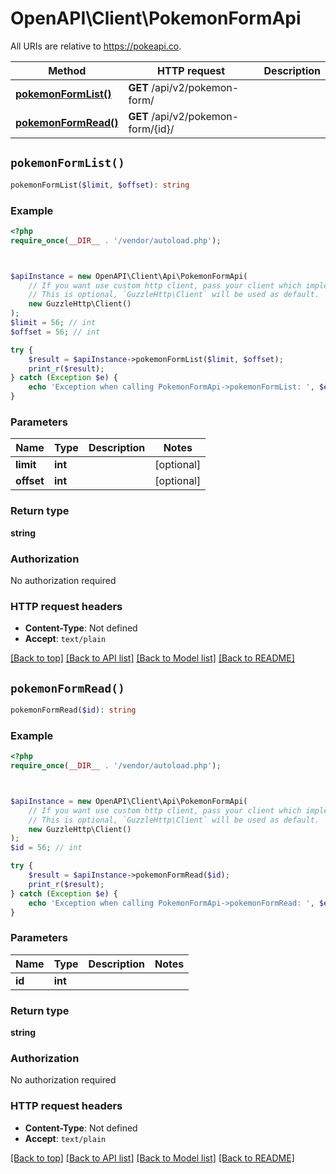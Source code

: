 # OpenAPI\Client\PokemonFormApi

All URIs are relative to https://pokeapi.co.

Method | HTTP request | Description
------------- | ------------- | -------------
[**pokemonFormList()**](PokemonFormApi.md#pokemonFormList) | **GET** /api/v2/pokemon-form/ | 
[**pokemonFormRead()**](PokemonFormApi.md#pokemonFormRead) | **GET** /api/v2/pokemon-form/{id}/ | 


## `pokemonFormList()`

```php
pokemonFormList($limit, $offset): string
```



### Example

```php
<?php
require_once(__DIR__ . '/vendor/autoload.php');



$apiInstance = new OpenAPI\Client\Api\PokemonFormApi(
    // If you want use custom http client, pass your client which implements `GuzzleHttp\ClientInterface`.
    // This is optional, `GuzzleHttp\Client` will be used as default.
    new GuzzleHttp\Client()
);
$limit = 56; // int
$offset = 56; // int

try {
    $result = $apiInstance->pokemonFormList($limit, $offset);
    print_r($result);
} catch (Exception $e) {
    echo 'Exception when calling PokemonFormApi->pokemonFormList: ', $e->getMessage(), PHP_EOL;
}
```

### Parameters

Name | Type | Description  | Notes
------------- | ------------- | ------------- | -------------
 **limit** | **int**|  | [optional]
 **offset** | **int**|  | [optional]

### Return type

**string**

### Authorization

No authorization required

### HTTP request headers

- **Content-Type**: Not defined
- **Accept**: `text/plain`

[[Back to top]](#) [[Back to API list]](../../README.md#endpoints)
[[Back to Model list]](../../README.md#models)
[[Back to README]](../../README.md)

## `pokemonFormRead()`

```php
pokemonFormRead($id): string
```



### Example

```php
<?php
require_once(__DIR__ . '/vendor/autoload.php');



$apiInstance = new OpenAPI\Client\Api\PokemonFormApi(
    // If you want use custom http client, pass your client which implements `GuzzleHttp\ClientInterface`.
    // This is optional, `GuzzleHttp\Client` will be used as default.
    new GuzzleHttp\Client()
);
$id = 56; // int

try {
    $result = $apiInstance->pokemonFormRead($id);
    print_r($result);
} catch (Exception $e) {
    echo 'Exception when calling PokemonFormApi->pokemonFormRead: ', $e->getMessage(), PHP_EOL;
}
```

### Parameters

Name | Type | Description  | Notes
------------- | ------------- | ------------- | -------------
 **id** | **int**|  |

### Return type

**string**

### Authorization

No authorization required

### HTTP request headers

- **Content-Type**: Not defined
- **Accept**: `text/plain`

[[Back to top]](#) [[Back to API list]](../../README.md#endpoints)
[[Back to Model list]](../../README.md#models)
[[Back to README]](../../README.md)
